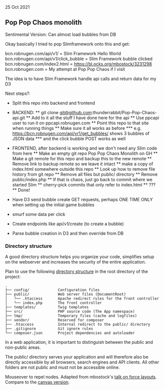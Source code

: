 25 Oct 2021

## Pop Pop Chaos monolith

Sentimental Version: Can almost load bubbles from DB

Okay basically I tried to pop Slimframework onto this and get:

bcn.robnugen.com/api/v1/     = Slim Framework Hello World
bcn.robnugen.com/api/v1/click_bubble     = Slim Framework bubble clicked
bcn.robnugen.com/index2.html  = https://bl.ocks.org/mbostock/3231298
bcn.robnugen.com             = My attempt at Pop Pop Chaos if I visit

The idea is to have Slim Framework handle api calls and return data for my D3

Next steps?:

* Split this repo into backend and frontend

* BACKEND:
** git clone git@github.com:thunderrabbit/Pop-Pop-Chaos-api.git
** Add to it all the stuff I have done here for the api
** Use ppcapi user to run it on ppcapi.robnugen.com
** Point this repo to that site when running things
** Make sure it all works as before
*** e.g. https://bcn.robnugen.com/api/vr1/get_bubbles/ shows 3 bubbles of JSON data
*** and the click bubble POST works as well

* FRONTEND, after backend is working and we don't need any Slim code from here
** Make an empty git repo Pop Pop Chaos Monolith on GH
** Make a git remote for this repo and backup this to the new remote
** Remove link to backup remote so we leave it intact
** make a copy of index.html somewhere outside this repo
** Look up how to remove file history from git repo
** Remove all files but public/ directory
** Remove public/index.php
** If that is chaos, just go back to commit where we started Slim
** cherry-pick commits that only refer to index.html
** ???
** Done!


* Have D3 send bubble create GET requests, perhaps ONE TIME ONLY when setting up the initial game bubbles

* smurf some data per click
* Create endpoints like api/v1/create (to create a bubble)
* Parse bubble creation in D3 and then override from DB


### Directory structure

A good directory structure helps you organize your code,
simplifies setup on the webserver and
increases the security of the entire application.

Plan to use the following
[directory structure](https://odan.github.io/2019/11/05/slim4-tutorial.html)
in the root directory of the project:

    .
    ├── config/             Configuration files
    ├── public/             Web server files (DocumentRoot)
    │   └── .htaccess       Apache redirect rules for the front controller
    │   └── index.php       The front controller
    ├── templates/          Twig templates
    ├── src/                PHP source code (The App namespace)
    ├── tmp/                Temporary files (cache and logfiles)
    ├── vendor/             Reserved for composer
    ├── .htaccess           Internal redirect to the public/ directory
    ├── .gitignore          Git ignore rules
    └── composer.json       Project dependencies and autoloader

In a web application, it is important to distinguish between the public and non-public areas.

The public/ directory serves your application and
will therefore also be directly accessible by
all browsers, search engines and API clients.
All other folders are not public and must not be accessible online.


Mouseover to repel nodes. Adapted from mbostock's [talk on force layouts](http://vimeo.com/29458354). Compare to the [canvas version](/mbostock/3231307).
